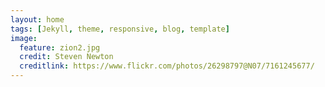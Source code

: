 ```yaml
---
layout: home
tags: [Jekyll, theme, responsive, blog, template]
image:
  feature: zion2.jpg
  credit: Steven Newton 
  creditlink: https://www.flickr.com/photos/26298797@N07/7161245677/
---
```

